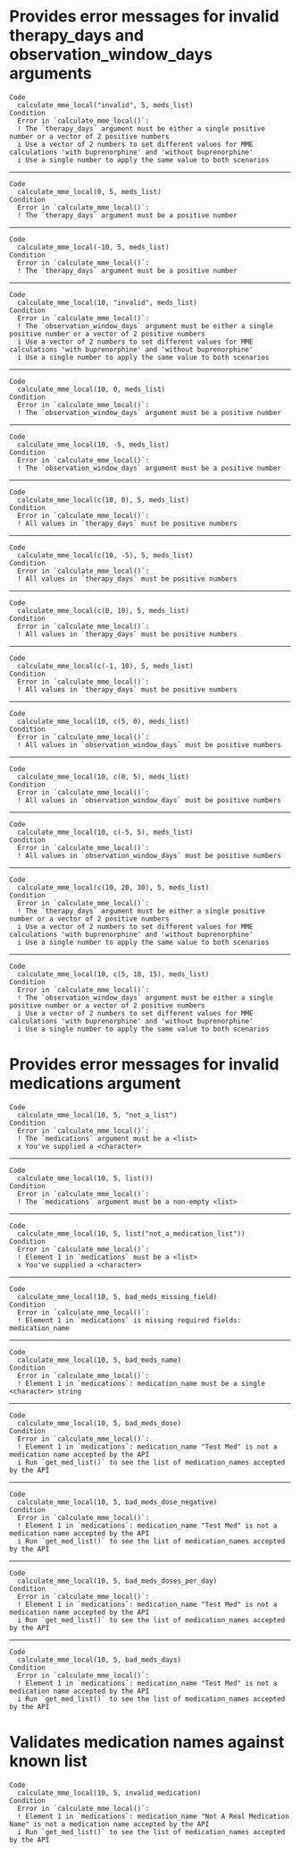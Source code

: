# Provides error messages for invalid therapy_days and observation_window_days arguments

    Code
      calculate_mme_local("invalid", 5, meds_list)
    Condition
      Error in `calculate_mme_local()`:
      ! The `therapy_days` argument must be either a single positive number or a vector of 2 positive numbers
      i Use a vector of 2 numbers to set different values for MME calculations 'with buprenorphine' and 'without buprenorphine'
      i Use a single number to apply the same value to both scenarios

---

    Code
      calculate_mme_local(0, 5, meds_list)
    Condition
      Error in `calculate_mme_local()`:
      ! The `therapy_days` argument must be a positive number

---

    Code
      calculate_mme_local(-10, 5, meds_list)
    Condition
      Error in `calculate_mme_local()`:
      ! The `therapy_days` argument must be a positive number

---

    Code
      calculate_mme_local(10, "invalid", meds_list)
    Condition
      Error in `calculate_mme_local()`:
      ! The `observation_window_days` argument must be either a single positive number or a vector of 2 positive numbers
      i Use a vector of 2 numbers to set different values for MME calculations 'with buprenorphine' and 'without buprenorphine'
      i Use a single number to apply the same value to both scenarios

---

    Code
      calculate_mme_local(10, 0, meds_list)
    Condition
      Error in `calculate_mme_local()`:
      ! The `observation_window_days` argument must be a positive number

---

    Code
      calculate_mme_local(10, -5, meds_list)
    Condition
      Error in `calculate_mme_local()`:
      ! The `observation_window_days` argument must be a positive number

---

    Code
      calculate_mme_local(c(10, 0), 5, meds_list)
    Condition
      Error in `calculate_mme_local()`:
      ! All values in `therapy_days` must be positive numbers

---

    Code
      calculate_mme_local(c(10, -5), 5, meds_list)
    Condition
      Error in `calculate_mme_local()`:
      ! All values in `therapy_days` must be positive numbers

---

    Code
      calculate_mme_local(c(0, 10), 5, meds_list)
    Condition
      Error in `calculate_mme_local()`:
      ! All values in `therapy_days` must be positive numbers

---

    Code
      calculate_mme_local(c(-1, 10), 5, meds_list)
    Condition
      Error in `calculate_mme_local()`:
      ! All values in `therapy_days` must be positive numbers

---

    Code
      calculate_mme_local(10, c(5, 0), meds_list)
    Condition
      Error in `calculate_mme_local()`:
      ! All values in `observation_window_days` must be positive numbers

---

    Code
      calculate_mme_local(10, c(0, 5), meds_list)
    Condition
      Error in `calculate_mme_local()`:
      ! All values in `observation_window_days` must be positive numbers

---

    Code
      calculate_mme_local(10, c(-5, 5), meds_list)
    Condition
      Error in `calculate_mme_local()`:
      ! All values in `observation_window_days` must be positive numbers

---

    Code
      calculate_mme_local(c(10, 20, 30), 5, meds_list)
    Condition
      Error in `calculate_mme_local()`:
      ! The `therapy_days` argument must be either a single positive number or a vector of 2 positive numbers
      i Use a vector of 2 numbers to set different values for MME calculations 'with buprenorphine' and 'without buprenorphine'
      i Use a single number to apply the same value to both scenarios

---

    Code
      calculate_mme_local(10, c(5, 10, 15), meds_list)
    Condition
      Error in `calculate_mme_local()`:
      ! The `observation_window_days` argument must be either a single positive number or a vector of 2 positive numbers
      i Use a vector of 2 numbers to set different values for MME calculations 'with buprenorphine' and 'without buprenorphine'
      i Use a single number to apply the same value to both scenarios

# Provides error messages for invalid medications argument

    Code
      calculate_mme_local(10, 5, "not_a_list")
    Condition
      Error in `calculate_mme_local()`:
      ! The `medications` argument must be a <list>
      x You've supplied a <character>

---

    Code
      calculate_mme_local(10, 5, list())
    Condition
      Error in `calculate_mme_local()`:
      ! The `medications` argument must be a non-empty <list>

---

    Code
      calculate_mme_local(10, 5, list("not_a_medication_list"))
    Condition
      Error in `calculate_mme_local()`:
      ! Element 1 in `medications` must be a <list>
      x You've supplied a <character>

---

    Code
      calculate_mme_local(10, 5, bad_meds_missing_field)
    Condition
      Error in `calculate_mme_local()`:
      ! Element 1 in `medications` is missing required fields: medication_name

---

    Code
      calculate_mme_local(10, 5, bad_meds_name)
    Condition
      Error in `calculate_mme_local()`:
      ! Element 1 in `medications`: medication_name must be a single <character> string

---

    Code
      calculate_mme_local(10, 5, bad_meds_dose)
    Condition
      Error in `calculate_mme_local()`:
      ! Element 1 in `medications`: medication_name "Test Med" is not a medication name accepted by the API
      i Run `get_med_list()` to see the list of medication_names accepted by the API

---

    Code
      calculate_mme_local(10, 5, bad_meds_dose_negative)
    Condition
      Error in `calculate_mme_local()`:
      ! Element 1 in `medications`: medication_name "Test Med" is not a medication name accepted by the API
      i Run `get_med_list()` to see the list of medication_names accepted by the API

---

    Code
      calculate_mme_local(10, 5, bad_meds_doses_per_day)
    Condition
      Error in `calculate_mme_local()`:
      ! Element 1 in `medications`: medication_name "Test Med" is not a medication name accepted by the API
      i Run `get_med_list()` to see the list of medication_names accepted by the API

---

    Code
      calculate_mme_local(10, 5, bad_meds_days)
    Condition
      Error in `calculate_mme_local()`:
      ! Element 1 in `medications`: medication_name "Test Med" is not a medication name accepted by the API
      i Run `get_med_list()` to see the list of medication_names accepted by the API

# Validates medication names against known list

    Code
      calculate_mme_local(10, 5, invalid_medication)
    Condition
      Error in `calculate_mme_local()`:
      ! Element 1 in `medications`: medication_name "Not A Real Medication Name" is not a medication name accepted by the API
      i Run `get_med_list()` to see the list of medication_names accepted by the API

